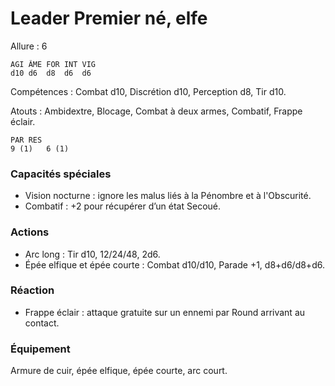 # Leader Premier né, elfe

Allure : 6

	AGI	ÂME	FOR	INT	VIG
	d10	d6	d8	d6	d6

Compétences : Combat d10, Discrétion d10, Perception d8, Tir d10.

Atouts : Ambidextre, Blocage, Combat à deux armes, Combatif, Frappe éclair.

	PAR	RES
	9 (1)	6 (1)

### Capacités spéciales
- Vision nocturne : ignore les malus liés à la Pénombre et à l'Obscurité.
- Combatif : +2 pour récupérer d’un état Secoué.

### Actions
- Arc long : Tir d10, 12/24/48, 2d6.
- Épée elfique et épée courte : Combat d10/d10, Parade +1, d8+d6/d8+d6.

### Réaction 
- Frappe éclair : attaque gratuite sur un ennemi par Round arrivant au contact.
### Équipement
Armure de cuir, épée elfique, épée courte, arc court.
